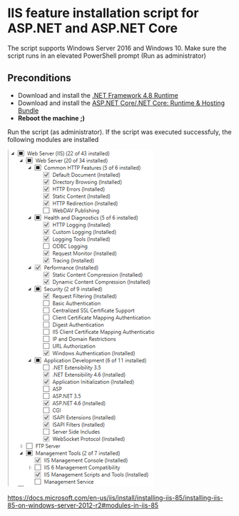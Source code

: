 # IIS feature installation script for ASP.NET and ASP.NET Core

The script supports Windows Server 2016 and Windows 10. Make sure the script runs in an elevated PowerShell prompt (Run as administrator)

## Preconditions

- Download and install the [.NET Framework 4.8 Runtime](https://dotnet.microsoft.com/download/dotnet-framework/net48)
- Download and install the [ASP.NET Core/.NET Core: Runtime & Hosting Bundle](https://dotnet.microsoft.com/download/dotnet-core/2.2)
- **Reboot the machine ;)**

Run the script (as administrator). If the script was executed successfuly, the following modules are installed

![IIS Feature Modules](/images/modules.png)

https://docs.microsoft.com/en-us/iis/install/installing-iis-85/installing-iis-85-on-windows-server-2012-r2#modules-in-iis-85
